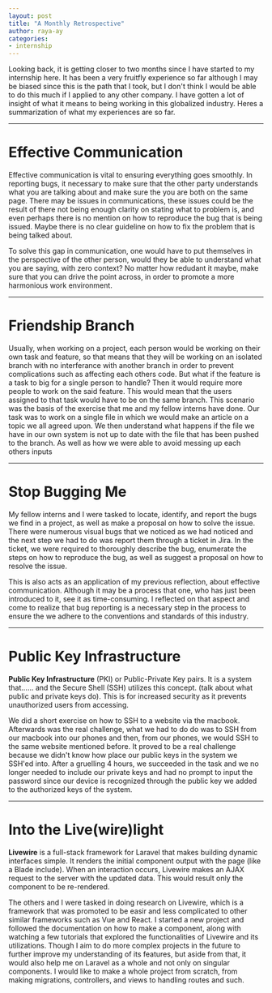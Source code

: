 ```yaml
---
layout: post
title: "A Monthly Retrospective"
author: raya-ay
categories: 
- internship
---
```


Looking back, it is getting closer to two months since I have started to my internship here. It has been a very fruitfly experience so far although I may be biased since this is the path that I took, but I don't think I would be able to do this much if I applied to any other company. I have gotten a lot of insight of what it means to being working in this globalized industry. Heres a summarization of what my experiences are so far.

---

# Effective Communication

Effective communication is vital to ensuring everything goes smoothly. In reporting bugs, it necessary to make sure that the other party understands what you are talking about and make sure the you are both on the same page. There may be issues in communications, these issues could be the result of there not being enough clarity on stating what to problem is, and even perhaps there is no mention on how to reproduce the bug that is being issued. Maybe there is no clear guideline on how to fix the problem that is being talked about.

To solve this gap in communication, one would have to put themselves in the perspective of the other person, would they be able to understand what you are saying, with zero context? No matter how redudant it maybe, make sure that you can drive the point across, in order to promote a more harmonious work environment.

---

# Friendship Branch

Usually, when working on a project, each person would be working on their own task and feature, so that means that they will be working on an isolated branch with no interferance with another branch in order to prevent complications such as affecting each others code. But what if the feature is a task to big for a single person to handle? Then it would require more people to work on the said feature. This would mean that the users assigned to that task would have to be on the same branch. This scenario was the basis of the exercise that me and my fellow interns have done. Our task was to work on a single file in which we would make an article on a topic we all agreed upon. We then understand what happens if the file we have in our own system is not up to date with the file that has been pushed to the branch. As well as how we were able to avoid messing up each others inputs

---

# Stop Bugging Me

My fellow interns and I were tasked to locate, identify, and report the bugs we find in a project, as well as make a proposal on how to solve the issue. There were numerous visual bugs that we noticed as we had noticed and the next step we had to do was report them through a ticket in Jira. In the ticket, we were required to thoroughly describe the bug, enumerate the steps on how to reproduce the bug, as well as suggest a proposal on how to resolve the issue.

This is also acts as an application of my previous reflection, about effective communication. Although it may be a process that one, who has just been introduced to it, see it as time-consuming. I reflected on that aspect and come to realize that bug reporting is a necessary step in the process to ensure the we adhere to the conventions and standards of this industry.

---

# Public Key Infrastructure

__**Public Key Infrastructure**__ (PKI) or Public-Private Key pairs. It is a system that...... and the Secure Shell (SSH) utilizes this concept. (talk about what public and private keys do). This is for increased security  as it prevents unauthorized users from accessing.

We did a short exercise on how to SSH to a website via the macbook. Afterwards was the real challenge, what we had to do do was to SSH from our macbook into our phones and then, from our phones, we would SSH to the same website mentioned before. It proved to be a real challenge because we didn't know how place our public keys in the system we SSH'ed into. After a gruelling 4 hours, we succeeded in the task and we no longer needed to include our private keys and had no prompt to input the password since our device is recognized through the public key we added to the authorized keys of the system.

---

# Into the Live(wire)light

__**Livewire**__ is a full-stack framework for Laravel that makes building dynamic interfaces simple. It renders the initial component output with the page (like a Blade include). When an interaction occurs, Livewire makes an AJAX request to the server with the updated data. This would result only the component to be re-rendered.

The others and I were tasked in doing research on Livewire, which is a framework that was promoted to be easir and less complicated to other similar frameworks such as Vue and React. I started a new project and followed the documentation on how to make a component, along with watching a few tutorials that explored the functionalities of Livewire and its utilizations. Though I aim to do more complex projects in the future to further improve my understanding of its features, but aside from that, it would also help me on Laravel as a whole and not only on singular components. I would like to make a whole project from scratch, from making migrations, controllers, and views to handling routes and such.